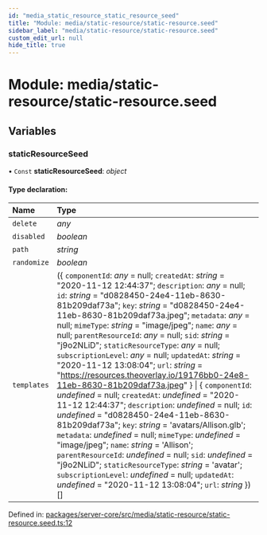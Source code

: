 ```yaml
---
id: "media_static_resource_static_resource_seed"
title: "Module: media/static-resource/static-resource.seed"
sidebar_label: "media/static-resource/static-resource.seed"
custom_edit_url: null
hide_title: true
---
```


# Module: media/static-resource/static-resource.seed

## Variables

### staticResourceSeed

• `Const` **staticResourceSeed**: *object*

#### Type declaration:

Name | Type |
:------ | :------ |
`delete` | *any* |
`disabled` | *boolean* |
`path` | *string* |
`randomize` | *boolean* |
`templates` | ({ `componentId`: *any* = null; `createdAt`: *string* = "2020-11-12 12:44:37"; `description`: *any* = null; `id`: *string* = "d0828450-24e4-11eb-8630-81b209daf73a"; `key`: *string* = "d0828450-24e4-11eb-8630-81b209daf73a.jpeg"; `metadata`: *any* = null; `mimeType`: *string* = "image/jpeg"; `name`: *any* = null; `parentResourceId`: *any* = null; `sid`: *string* = "j9o2NLiD"; `staticResourceType`: *any* = null; `subscriptionLevel`: *any* = null; `updatedAt`: *string* = "2020-11-12 13:08:04"; `url`: *string* = "https://resources.theoverlay.io/19176bb0-24e8-11eb-8630-81b209daf73a.jpeg" } \| { `componentId`: *undefined* = null; `createdAt`: *undefined* = "2020-11-12 12:44:37"; `description`: *undefined* = null; `id`: *undefined* = "d0828450-24e4-11eb-8630-81b209daf73a"; `key`: *string* = 'avatars/Allison.glb'; `metadata`: *undefined* = null; `mimeType`: *undefined* = "image/jpeg"; `name`: *string* = 'Allison'; `parentResourceId`: *undefined* = null; `sid`: *undefined* = "j9o2NLiD"; `staticResourceType`: *string* = 'avatar'; `subscriptionLevel`: *undefined* = null; `updatedAt`: *undefined* = "2020-11-12 13:08:04"; `url`: *string*  })[] |

Defined in: [packages/server-core/src/media/static-resource/static-resource.seed.ts:12](https://github.com/xr3ngine/xr3ngine/blob/77d12cea0/packages/server-core/src/media/static-resource/static-resource.seed.ts#L12)
